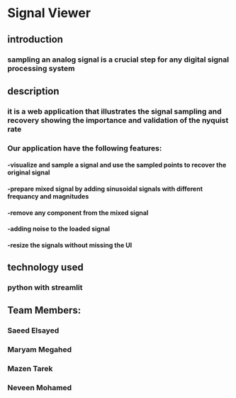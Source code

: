 # Signal Viewer
## introduction 
### sampling an analog signal is a crucial step for any digital signal processing system 
## description 
### it is a web application that illustrates the signal sampling and recovery showing the importance and validation of the nyquist rate
### Our application have the following features:
#### -visualize and sample a signal and use the sampled points to recover the original signal
#### -prepare mixed signal by adding sinusoidal signals with different frequancy and magnitudes 
#### -remove any component from the mixed signal
#### -adding noise to the loaded signal 
#### -resize the signals without missing the UI
## technology used 
### python with streamlit
## Team Members:
### Saeed Elsayed   
###  Maryam Megahed
###  Mazen Tarek
###  Neveen Mohamed
